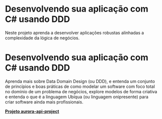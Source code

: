 #  Desenvolvendo sua aplicação com C# usando DDD

Neste projeto aprenda a desenvolver aplicações robustas alinhadas a complexidade da lógica de negócios.

# **Desenvolvendo sua aplicação com C# usando DDD**

Aprenda mais sobre Data Domain Design (ou DDD), e entenda um conjunto de princípios e boas práticas de como modelar um software com foco total no domínio de um problema de negócios, explore modelos de forma criativa e entenda o que é a linguagem Ubíqua  (ou linguagem onipresente) para criar software ainda mais profissionais.

[**Projeto aurora-api-project**](https://github.com/cristianeasreis/Estudos_Decola_Dev_Avanade_2021/tree/main/Desenvolvendo%20sua%20aplicacao%20com%20C%23%20usando%20DDD/aurora-api-project)

